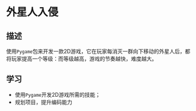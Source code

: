 # 外星人入侵  

## 描述  
使用`Pygame`包来开发一款2D游戏，它在玩家每消灭一群向下移动的外星人后，都将玩家提高一个等级：而等级越高，游戏的节奏越快，难度越大。  

## 学习  
- 使用`Pygame`开发2D游戏所需的技能；  
- 规划项目，提升编码能力
